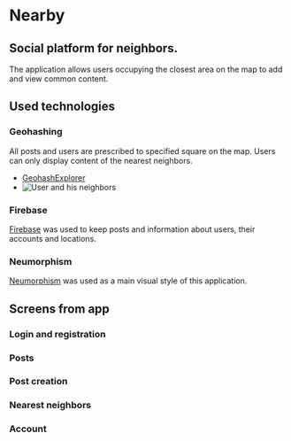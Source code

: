 # Nearby
## Social platform for neighbors.

The application allows users occupying the closest area on the map to add and view common content.

## Used technologies
### Geohashing
All posts and users are prescribed to specified square on the map. Users can only display content of the nearest neighbors.

- [GeohashExplorer](http://geohash.gofreerange.com/)
- ![User and his neighbors]()

### Firebase
[Firebase](https://firebase.google.com/) was used to keep posts and information about users, their accounts and locations.

### Neumorphism
[Neumorphism](https://opengeekslab.medium.com/neumorphism-the-next-big-thing-in-ui-design-11e703df3ab0) was used as a main visual style of this application.

## Screens from app
### Login and registration

### Posts

### Post creation

### Nearest neighbors

### Account